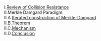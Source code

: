 I.<a href="http://geekresearchlab.net/coursera/crypto1/review.jpg">Review of Collision Resistance</a><br>
II.Merkle Damgard Paradigm <br>
II.A.<a href="http://geekresearchlab.net/coursera/crypto1/md-1.jpg">Iterated construction of Merkle-Damgard</a><br>
II.B.<a href="http://geekresearchlab.net/coursera/crypto1/md-2.jpg">Theorem</a><br>
II.C.<a href="http://geekresearchlab.net/coursera/crypto1/md-3.jpg">Mechanism</a><br>
II.D.<a href="http://geekresearchlab.net/coursera/crypto1/md-4.jpg">Conclusion</a>
